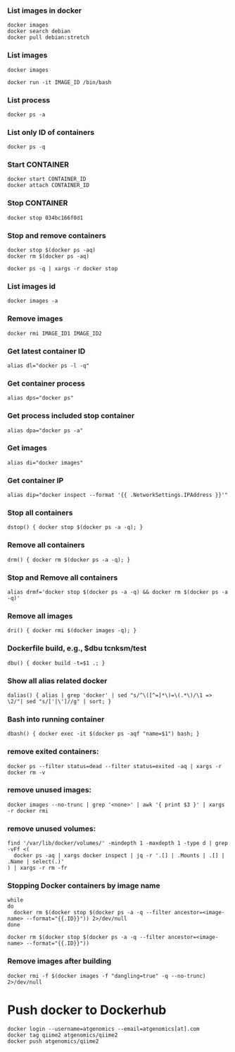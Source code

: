 ### List images in docker
```
docker images
docker search debian
docker pull debian:stretch
```
### List images
```
docker images

docker run -it IMAGE_ID /bin/bash
```
### List process
```
docker ps -a
```
### List only ID of containers
```
docker ps -q
```
### Start CONTAINER
```
docker start CONTAINER_ID
docker attach CONTAINER_ID
```
### Stop CONTAINER

```
docker stop 034bc166f0d1
```
### Stop and remove containers
```
docker stop $(docker ps -aq)
docker rm $(docker ps -aq)

docker ps -q | xargs -r docker stop
```
### List images id
```
docker images -a
```
### Remove images
```
docker rmi IMAGE_ID1 IMAGE_ID2
```
### Get latest container ID
```
alias dl="docker ps -l -q"
```
### Get container process
```
alias dps="docker ps"
```
### Get process included stop container
```
alias dpa="docker ps -a"
```
### Get images
```
alias di="docker images"
```
### Get container IP
```
alias dip="docker inspect --format '{{ .NetworkSettings.IPAddress }}'"
```
### Stop all containers
```
dstop() { docker stop $(docker ps -a -q); }
```
### Remove all containers
```
drm() { docker rm $(docker ps -a -q); }
```
### Stop and Remove all containers
```
alias drmf='docker stop $(docker ps -a -q) && docker rm $(docker ps -a -q)'
```
### Remove all images
```
dri() { docker rmi $(docker images -q); }
```
### Dockerfile build, e.g., $dbu tcnksm/test
```
dbu() { docker build -t=$1 .; }
```
### Show all alias related docker
```
dalias() { alias | grep 'docker' | sed "s/^\([^=]*\)=\(.*\)/\1 => \2/"| sed "s/['|\']//g" | sort; }
```
### Bash into running container
```
dbash() { docker exec -it $(docker ps -aqf "name=$1") bash; }
```
### remove exited containers:
```
docker ps --filter status=dead --filter status=exited -aq | xargs -r docker rm -v
```
### remove unused images:
```
docker images --no-trunc | grep '<none>' | awk '{ print $3 }' | xargs -r docker rmi
```
### remove unused volumes:
```
find '/var/lib/docker/volumes/' -mindepth 1 -maxdepth 1 -type d | grep -vFf <(
  docker ps -aq | xargs docker inspect | jq -r '.[] | .Mounts | .[] | .Name | select(.)'
) | xargs -r rm -fr
```
### Stopping Docker containers by image name

```
while
do
  docker rm $(docker stop $(docker ps -a -q --filter ancestor=<image-name> --format="{{.ID}}")) 2>/dev/null
done

docker rm $(docker stop $(docker ps -a -q --filter ancestor=<image-name> --format="{{.ID}}"))
```
### Remove <none> images after building
```
docker rmi -f $(docker images -f "dangling=true" -q --no-trunc) 2>/dev/null
```

# Push docker to Dockerhub
```
docker login --username=atgenomics --email=atgenomics[at].com
docker tag qiime2 atgenomics/qiime2
docker push atgenomics/qiime2
```

